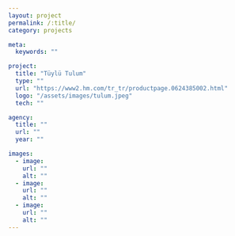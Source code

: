```yaml
---
layout: project
permalink: /:title/
category: projects

meta:
  keywords: ""

project:
  title: "Tüylü Tulum"
  type: ""
  url: "https://www2.hm.com/tr_tr/productpage.0624385002.html"
  logo: "/assets/images/tulum.jpeg"
  tech: ""

agency:
  title: ""
  url: ""
  year: ""

images:
  - image:
    url: ""
    alt: ""
  - image:
    url: ""
    alt: ""
  - image:
    url: ""
    alt: ""
---
```

<p></p>
